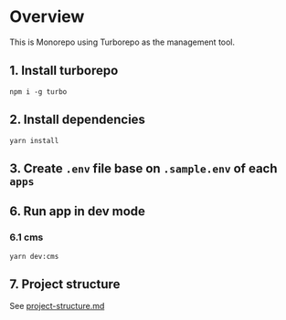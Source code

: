 # Overview
This is Monorepo using Turborepo as the management tool.

## 1. Install turborepo

`npm i -g turbo`

## 2. Install dependencies

`yarn install`

## 3. Create `.env` file base on `.sample.env` of each `apps`


## 6. Run app in dev mode

### 6.1 cms

`yarn dev:cms`


## 7. Project structure
See [project-structure.md]('docs/project-structure.md')
